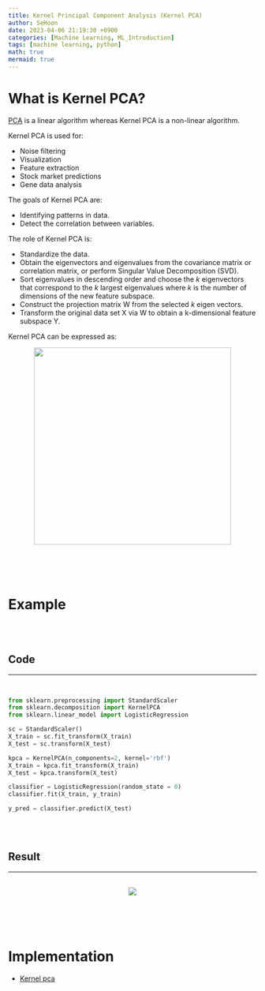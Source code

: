 ```yaml
---
title: Kernel Principal Component Analysis (Kernel PCA)
author: SeHoon
date: 2023-04-06 21:19:30 +0900
categories: [Machine Learning, ML_Introduction]
tags: [machine learning, python]
math: true
mermaid: true
---
```


# What is Kernel PCA?

[PCA](https://csh970605.github.io/posts/PCA/) is a linear algorithm whereas Kernel PCA is a non-linear algorithm.

Kernel PCA is used for:
+ Noise filtering<br>
+ Visualization<br>
+ Feature extraction<br>
+ Stock market predictions<br>
+ Gene data analysis<br>

The goals of Kernel PCA are:
+ Identifying patterns in data.<br>
+ Detect the correlation between variables.<br>

The role of Kernel PCA is:
+ Standardize the data.
+ Obtain the eigenvectors and eigenvalues from the covariance matrix or correlation matrix, or perform Singular Value Decomposition (SVD).<br>
+ Sort eigenvalues in descending order and choose the *k* eigenvectors that correspond to the *k* largest eigenvalues where *k* is the number of dimensions of the new feature subspace.<br>
+ Construct the projection matrix W from the selected *k* eigen vectors.<br>
+ Transform the original data set X via W to obtain a k-dimensional feature subspace Y.<br>


Kernel PCA can be expressed as:

<center>
<img src="https://user-images.githubusercontent.com/28240052/230393154-21b96d94-29a6-4574-94e8-ad6b0f684595.png" width=400>
</center>

<br><br><br>

# Example
<br><br>

## Code
---
<br>

```py
from sklearn.preprocessing import StandardScaler
from sklearn.decomposition import KernelPCA
from sklearn.linear_model import LogisticRegression

sc = StandardScaler()
X_train = sc.fit_transform(X_train)
X_test = sc.transform(X_test)

kpca = KernelPCA(n_components=2, kernel='rbf')
X_train = kpca.fit_transform(X_train)
X_test = kpca.transform(X_test)

classifier = LogisticRegression(random_state = 0)
classifier.fit(X_train, y_train)

y_pred = classifier.predict(X_test)
```

<br><br>

## Result
---
<br>

<center>
<img src="https://user-images.githubusercontent.com/28240052/230393501-3cd4c65d-3586-4a72-9229-4e6bd5402015.png">
</center>
<br><br><br><br>

# Implementation

+ [Kernel pca](https://github.com/csh970605/Machine-LearningA-Z/tree/main/Part%209%20-%20Dimensionality%20Reduction/Section%2045%20-%20Kernel%20PCA/Python)